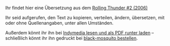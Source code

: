 Ihr findet hier eine Übersetzung aus dem [Rolling Thunder #2 (2006)](/journals/rolling-thunder/2)

Ihr seid aufgerufen, den Text zu kopieren, verteilen, ändern, übersetzen, mit oder ohne Quellenangaben, unter allen Umständen.

Außerdem könnt ihr ihn bei [Indymedia lesen und als PDF runter laden](https://linksunten.indymedia.org/de/node/106532) – schließlich könnt ihr ihn gedruckt bei [black-mosquito bestellen](http://www.black-mosquito.org/index.php/crimethinc-dropping-out-dt.html).
